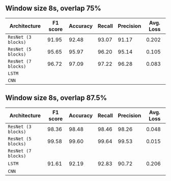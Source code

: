 ## Window size 8s, overlap 75%
| Architecture  | F1 score | Accuracy | Recall | Precision | Avg. Loss |
| ------ | ----- | ----- | ----- | ----- | ----- |
| `ResNet (3 blocks)`  | 91.95| 92.48 | 93.07 | 91.17 | 0.202 |
| `ResNet (5 blocks)` |  95.65 | 95.97 | 96.20 | 95.14 | 0.105 |
| `ResNet (7 blocks)` | 96.72 | 97.09 | 97.22 | 96.28 | 0.083 |
| `LSTM` | 
| `CNN` | 

## Window size 8s, overlap 87.5%
| Architecture  | F1 score | Accuracy | Recall | Precision | Avg. Loss |
| ------ | ----- | ----- | ----- | ----- | ----- |
| `ResNet (3 blocks)`  | 98.36| 98.48 | 98.46 | 98.26 | 0.048 |
| `ResNet (5 blocks)` |  99.58 | 99.60 | 99.64 | 99.53 | 0.015 |
| `ResNet (7 blocks)` | 
| `LSTM` | 91.61 | 92.19 | 92.83 | 90.72 | 0.206 |
| `CNN` | 
